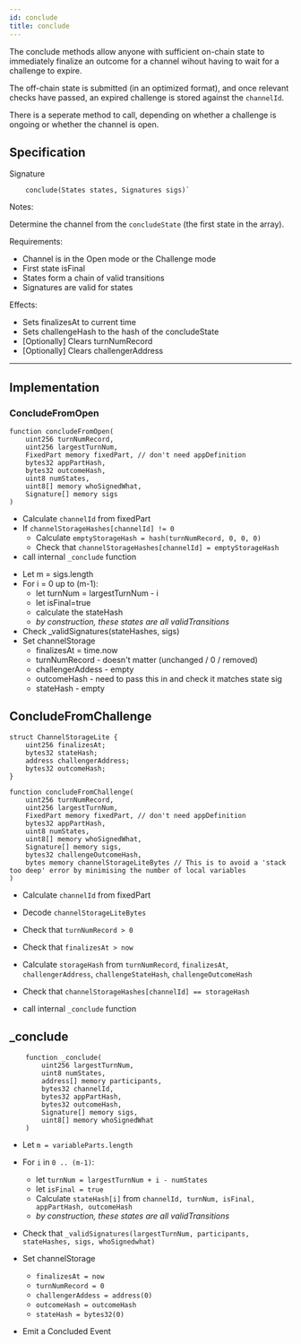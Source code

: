 ```yaml
---
id: conclude
title: conclude
---
```


The conclude methods allow anyone with sufficient on-chain state to immediately finalize an outcome for a channel wihout having to wait for a challenge to expire.

The off-chain state is submitted (in an optimized format), and once relevant checks have passed, an expired challenge is stored against the `channelId`.

There is a seperate method to call, depending on whether a challenge is ongoing or whether the channel is open.

## Specification

Signature

```solidity
    conclude(States states, Signatures sigs)`
```

Notes:

Determine the channel from the `concludeState` (the first state in the array).

Requirements:

- Channel is in the Open mode or the Challenge mode
- First state isFinal
- States form a chain of valid transitions
- Signatures are valid for states

Effects:

- Sets finalizesAt to current time
- Sets challengeHash to the hash of the concludeState
- [Optionally] Clears turnNumRecord
- [Optionally] Clears challengerAddress

---

## Implementation

### ConcludeFromOpen

```solidity
function concludeFromOpen(
    uint256 turnNumRecord,
    uint256 largestTurnNum,
    FixedPart memory fixedPart, // don't need appDefinition
    bytes32 appPartHash,
    bytes32 outcomeHash,
    uint8 numStates,
    uint8[] memory whoSignedWhat,
    Signature[] memory sigs
)
```

- Calculate `channelId` from fixedPart
- If `channelStorageHashes[channelId] != 0`
  - Calculate `emptyStorageHash = hash(turnNumRecord, 0, 0, 0)`
  - Check that `channelStorageHashes[channelId] = emptyStorageHash`
- call internal `_conclude` function

* Let m = sigs.length
* For i = 0 up to (m-1):
  - let turnNum = largestTurnNum - i
  - let isFinal=true
  - calculate the stateHash
  - _by construction, these states are all validTransitions_
* Check \_validSignatures(stateHashes, sigs)
* Set channelStorage
  - finalizesAt = time.now
  - turnNumRecord - doesn't matter (unchanged / 0 / removed)
  - challengerAddess - empty
  - outcomeHash - need to pass this in and check it matches state sig
  - stateHash - empty

## ConcludeFromChallenge

```solidity
struct ChannelStorageLite {
    uint256 finalizesAt;
    bytes32 stateHash;
    address challengerAddress;
    bytes32 outcomeHash;
}

function concludeFromChallenge(
    uint256 turnNumRecord,
    uint256 largestTurnNum,
    FixedPart memory fixedPart, // don't need appDefinition
    bytes32 appPartHash,
    uint8 numStates,
    uint8[] memory whoSignedWhat,
    Signature[] memory sigs,
    bytes32 challengeOutcomeHash,
    bytes memory channelStorageLiteBytes // This is to avoid a 'stack too deep' error by minimising the number of local variables
)
```

- Calculate `channelId` from fixedPart
- Decode `channelStorageLiteBytes`
- Check that `turnNumRecord > 0`
- Check that `finalizesAt > now`

- Calculate `storageHash` from `turnNumRecord`, `finalizesAt`, `challengerAddress`, `challengeStateHash`, `challengeOutcomeHash`
- Check that `channelStorageHashes[channelId] == storageHash`
- call internal `_conclude` function

## \_conclude

```solidity
    function _conclude(
        uint256 largestTurnNum,
        uint8 numStates,
        address[] memory participants,
        bytes32 channelId,
        bytes32 appPartHash,
        bytes32 outcomeHash,
        Signature[] memory sigs,
        uint8[] memory whoSignedWhat
    )
```

- Let `m = variableParts.length`
- For `i` in `0 .. (m-1)`:

  - let `turnNum = largestTurnNum + i - numStates`
  - let `isFinal = true`
  - Calculate `stateHash[i]` from `channelId, turnNum, isFinal, appPartHash, outcomeHash`
  - _by construction, these states are all validTransitions_

- Check that `_validSignatures(largestTurnNum, participants, stateHashes, sigs, whoSignedwhat)`
- Set channelStorage
  - `finalizesAt = now`
  - `turnNumRecord = 0`
  - `challengerAddess = address(0)`
  - `outcomeHash = outcomeHash`
  - `stateHash = bytes32(0)`
- Emit a Concluded Event
